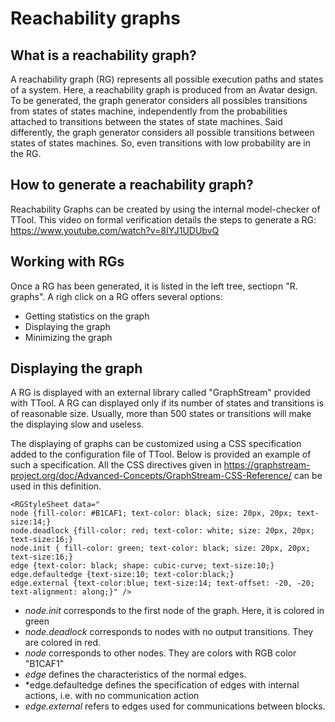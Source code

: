 # Reachability graphs

## What is a reachability graph?
A reachability graph (RG) represents all possible execution paths and states of a system. Here, a reachability graph is produced from an Avatar design.
To be generated, the graph generator considers all possibles transitions from states of states machine, independently from the probabilities attached to transitions between the states of state machines. Said differently, the graph generator considers all possible transitions between states of states machines. So, even transitions with low probability are in the RG.

## How to generate a reachability graph?
 Reachability Graphs can be created by using the internal model-checker of TTool.
This video on formal verification  details the steps to generate a RG: https://www.youtube.com/watch?v=8IYJ1UDUbvQ


## Working with RGs

Once a RG has been generated, it is listed in the left tree, sectiopn "R. graphs". A righ click on a RG offers several options:
- Getting statistics on the graph
- Displaying the graph
- Minimizing the graph

## Displaying the graph

A RG is displayed with an external library called "GraphStream" provided with TTool. A RG can displayed only if its number of states and transitions is of reasonable size. Usually, more than 500 states or transitions will make the displaying slow and useless.

The displaying of graphs can be customized using a CSS specification added to the configuration file of TTool. Below is provided an example of such a specification. All the CSS directives given in https://graphstream-project.org/doc/Advanced-Concepts/GraphStream-CSS-Reference/ can be used in this definition.

    <RGStyleSheet data="
    node {fill-color: #B1CAF1; text-color: black; size: 20px, 20px; text-size:14;}     
    node.deadlock {fill-color: red; text-color: white; size: 20px, 20px; text-size:16;}    
    node.init { fill-color: green; text-color: black; size: 20px, 20px; text-size:16;}
    edge {text-color: black; shape: cubic-curve; text-size:10;}    
    edge.defaultedge {text-size:10; text-color:black;}  
    edge.external {text-color:blue; text-size:14; text-offset: -20, -20; text-alignment: along;}" />

- *node.init* corresponds to the first node of the graph. Here, it is colored in green
- *node.deadlock* corresponds to nodes with no output transitions. They are colored in red.
- *node* corresponds to other nodes. They are colors with RGB color "B1CAF1"
- *edge* defines the characteristics of the normal edges.
- *edge.defaultedge defines the specification of edges with internal actions, i.e. with no communication action
- *edge.external* refers to edges used for communications between blocks.








